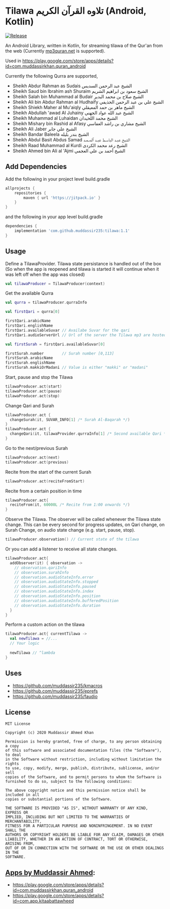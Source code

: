 # Tilawa تلاوه القرآن الكريم (Android, Kotlin)
[![Release](https://jitpack.io/v/muddassir235/tilawa.svg?style=flat-square)](https://jitpack.io/#muddassir235/tilawa/)

An Android Library, written in Kotlin, for streaming tilawa of the Qur'an from the web (Currently [mp3quran.net](mp3quran.net) is supported).

Used in https://play.google.com/store/apps/details?id=com.muddassirkhan.quran_android

Currently the following Qurra are supported,
        
* Sheikh Abdur Rahman as Sudais الشيخ عبد الرحمن السديس
* Sheikh Saud bin Ibrahim ash Shuraim الشيخ سعود بن ابراهيم الشريم
* Sheikh Salah bin Muhammad al Budair الشيخ صلاح بن محمد البدير
* Sheikh Ali bin Abdur Rahman al Hudhaify الشيخ علي بن عبد الرحمن الحذيفي
* Sheikh Shiekh Maher al Mu'aiqly الشيخ ماهر بن حمد المعيقلي
* Sheikh Abdullah 'awad Al Juhainy الشيخ عبد الله عواد الجهني
* Sheikh Muhammad al Luhaidan الشيخ محمد اللحيدان
* Sheikh Mishary bin Rashid al Afasy الشيخ مشاري بن راشد العفاسي
* Sheikh Ali Jaber الشيخ علي جابر
* Sheikh Bandar Baleela الشيخ بندر بليله
* Sheikh Abdul Basit Abdus Samad الشيخ عبـد الباسـط عبـد ٱلصـمـد
* Sheikh Raad Muhammad al Kurdi الشيخ رعد محمد الكردی
* Sheikh Ahmed bin Ali al 'Ajmi الشيخ أحمد بن علي العجمي

## Add Dependencies
Add the following in your project level build.gradle
```groovy
allprojects {
    repositories {
        maven { url 'https://jitpack.io' }
    }
}
```
and the following in your app level build.gradle
```groovy
dependencies {
    implementation 'com.github.muddassir235:tilawa:1.1'
}
```

## Usage

Define a TilawaProvider. Tilawa state persistance is handled out of the box (So when the app is reopened and tilawa is started it will continue when it was left off when the app was closed)

```kotlin
val tilawaProducer = TilawaProducer(context)
```

Get the available Qurra
```kotlin
val qurra = tilawaProducer.qurraInfo

val firstQari = qurra[0]

firstQari.arabicName
firstQari.englishName
firstQari.availableSuvar // Availabe Suvar for the qari
firstQari.audioServerUrl // Url of the server the Tilawa mp3 are hosted on.

val firstSurah = firstQari.availableSuvar[0]

firstSurah.number        // Surah number [0,113]
firstSurah.arabicName 
firstSurah.englishName
firstSurah.makkiOrMadani // Value is either "makki" or "madani"
```

Start, pause and stop the Tilawa
```kotlin
tilawaProducer.act(start)
tilawaProducer.act(pause)
tilawaProducer.act(stop)
```

Change Qari and Surah
```kotlin
tilawaProducer.act {
  changeSurah(it, SUVAR_INFO[1] /* Surah Al-Baqarah */)
}
tilawaProducer.act {
  changeQari(it, tilawaProvider.qurraInfo[1] /* Second available Qari */)
}
```

Go to the next/previous Surah
```kotlin
tilawaProducer.act(next)
tilawaProducer.act(previous)
```

Recite from the start of the current Surah
```kotlin
tilawaProducer.act(reciteFromStart)
```

Recite from a certain position in time
```kotlin
tilawaProducer.act{
  reciteFrom(it, 60000L /* Recite from 1:00 onwards */)
}
```

Observe the Tilawa. The observer will be called whenever the Tilawa state change. This can be every second for progress updates, on Qari change, on Surah Change, on audio state change (e.g. start, pause, stop). 
```kotlin
tilawaProducer.observation() // Current state of the tilawa
```
Or you can add a listener to receive all state changes.
```kotlin
tilawaProducer.act{
  addObserver(it) { observation ->
    // observation.qariInfo
    // observation.surahInfo
    // observation.audioStateInfo.error
    // observation.audioStateInfo.stopped
    // observation.audioStateInfo.paused
    // observation.audioStateInfo.index
    // observation.audioStateInfo.position
    // observation.audioStateInfo.bufferedPosition
    // observation.audioStateInfo.duration
  }
}
```

Perform a custom action on the tilawa
```kotlin
tilawaProducer.act{ currentTilawa ->
  val newTilawa = //...
  // Your logic
  
  newTilawa // ^lambda
}
```
## Uses
* https://github.com/muddassir235/kmacros
* https://github.com/muddassir235/eprefs
* https://github.com/muddassir235/faudio

## License
```
MIT License

Copyright (c) 2020 Muddassir Ahmed Khan

Permission is hereby granted, free of charge, to any person obtaining a copy
of this software and associated documentation files (the "Software"), to deal
in the Software without restriction, including without limitation the rights
to use, copy, modify, merge, publish, distribute, sublicense, and/or sell
copies of the Software, and to permit persons to whom the Software is
furnished to do so, subject to the following conditions:

The above copyright notice and this permission notice shall be included in all
copies or substantial portions of the Software.

THE SOFTWARE IS PROVIDED "AS IS", WITHOUT WARRANTY OF ANY KIND, EXPRESS OR
IMPLIED, INCLUDING BUT NOT LIMITED TO THE WARRANTIES OF MERCHANTABILITY,
FITNESS FOR A PARTICULAR PURPOSE AND NONINFRINGEMENT. IN NO EVENT SHALL THE
AUTHORS OR COPYRIGHT HOLDERS BE LIABLE FOR ANY CLAIM, DAMAGES OR OTHER
LIABILITY, WHETHER IN AN ACTION OF CONTRACT, TORT OR OTHERWISE, ARISING FROM,
OUT OF OR IN CONNECTION WITH THE SOFTWARE OR THE USE OR OTHER DEALINGS IN THE
SOFTWARE.
```

## [Apps by Muddassir Ahmed](https://play.google.com/store/apps/developer?id=Muddassir+Khan):
* https://play.google.com/store/apps/details?id=com.muddassirkhan.quran_android
* https://play.google.com/store/apps/details?id=com.app.kitaabattawheed
